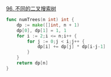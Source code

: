 [96. 不同的二叉搜索树](https://leetcode-cn.com/problems/unique-binary-search-trees/)

```go
func numTrees(n int) int {
    dp := make([]int, n + 1)
    dp[0], dp[1] = 1, 1
    for i := 2;i <= n;i++ {
        for j := 0;j < i;j++ {
            dp[i] += dp[j] * dp[i-j-1]
        }
    }
    return dp[n]
}
```
